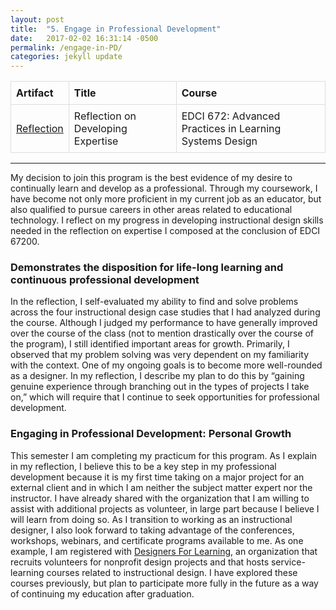 ```yaml
---
layout: post
title:  "5. Engage in Professional Development"
date:   2017-02-02 16:31:14 -0500
permalink: /engage-in-PD/
categories: jekyll update
---
```

<style>
table {
    border-collapse: collapse;
    width: 100%;
}

td, th {
    border: 1px solid #dddddd;
    text-align: left;
    padding: 8px;
}

</style>

| Artifact       | Title      | Course  |
| ---------------|------------| --------|
| [Reflection]({{site.url}}/docs/Wochna_EDCI672_ReflectionExpertise.pdf)| Reflection on Developing Expertise | EDCI 672: Advanced Practices in Learning Systems Design |

-----
<p></p>

My decision to join this program is the best evidence of my desire to continually learn and develop as a professional. Through my coursework, I have become not only more proficient in my current job as an educator, but also qualified to pursue careers in other areas related to educational technology. I reflect on my progress in developing instructional design skills needed in the reflection on expertise I composed at the conclusion of EDCI 67200.

### Demonstrates the disposition for life-long learning and continuous professional development

In the reflection, I self-evaluated my ability to find and solve problems across the four instructional design case studies that I had analyzed during the course. Although I judged my performance to have generally improved over the course of the class (not to mention drastically over the course of the program), I still identified important areas for growth. Primarily, I observed that my problem solving was very dependent on my familiarity with the context. One of my ongoing goals is to become more well-rounded as a designer. In my reflection, I describe my plan to do this by “gaining genuine experience through branching out in the types of projects I take on,” which will require that I continue to seek opportunities for professional development.

### Engaging in Professional Development: Personal Growth

This semester I am completing my practicum for this program. As I explain in my reflection, I believe this to be a key step in my professional development because it is my first time taking on a major project for an external client and in which I am neither the subject matter expert nor the instructor. I have already shared with the organization that I am willing to assist with additional projects as volunteer, in large part because I believe I will learn from doing so. As I transition to working as an instructional designer, I also look forward to taking advantage of the conferences, workshops, webinars, and certificate programs available to me. As one example, I am registered with [Designers For Learning](http://designersforlearning.org/), an organization that recruits volunteers for nonprofit design projects and that hosts service-learning courses related to instructional design. I have explored these courses previously, but plan to participate more fully in the future as a way of continuing my education after graduation.




